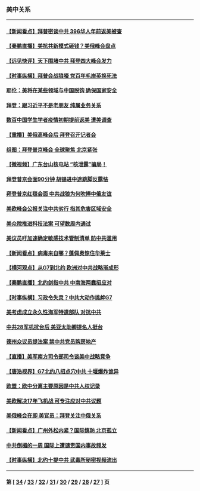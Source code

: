 ### 美中关系
---
#### [【新闻看点】拜普密谈中共 396华人年前返美被查](../../pages/nf1412576/n13027057.md) 
#### [【秦鹏直播】美抗共新模式砸钱？美俄峰会盘点](../../pages/nf1412576/n13027130.md) 
#### [【远见快评】天下围堵中共 拜登四大峰会发力](../../pages/nf1412576/n13023824.md) 
#### [【时事纵横】拜普会战狼嚎 党百年毛岸英换死法](../../pages/nf1412576/n13027039.md) 
#### [耶伦：美将在某些领域与中国脱钩 确保国家安全](../../pages/nf1412576/n13026947.md) 
#### [拜登：跟习近平不是老朋友 纯属业务关系](../../pages/nf1412576/n13026844.md) 
#### [数百中国学生学者疫情初期提前返美 遭美调查](../../pages/nf1412576/n13026757.md) 
#### [【重播】美俄高峰会后 拜登召开记者会](../../pages/nf1412576/n13026695.md) 
#### [组图：拜登普京峰会 全球聚焦 北京紧张](../../pages/nf1412576/n13026522.md) 
#### [【微视频】广东台山核电站 “核泄露”骗局！](../../pages/nf1412576/n13026401.md) 
#### [拜登普京会面90分钟 胡锡进中途跳脚反露怯](../../pages/nf1412576/n13026450.md) 
#### [拜登普京红毯会面 中共战狼为何吹捧中俄友谊](../../pages/nf1412576/n13026200.md) 
#### [美欧峰会公报关注中共劣行 指其危害区域安全](../../pages/nf1412576/n13025656.md) 
#### [美众院推进科技法案 可望数周内通过](../../pages/nf1412576/n13025350.md) 
#### [美议员吁加速确定敏感技术管制清单 防中共滥用](../../pages/nf1412576/n13024937.md) 
#### [【新闻看点】病毒来自哪？蓬佩奥惊住华莱士](../../pages/nf1412576/n13024524.md) 
#### [【横河观点】从G7到北约 欧洲对中共战略渐成形](../../pages/nf1412576/n13024598.md) 
#### [【秦鹏直播】北约剑指中共 中南海两蠢招应对](../../pages/nf1412576/n13024551.md) 
#### [【时事纵横】习政令失灵？中共大动作挑衅G7](../../pages/nf1412576/n13024507.md) 
#### [美考虑成立永久性海军特遣部队 对抗中共](../../pages/nf1412576/n13024304.md) 
#### [中共28军机扰台后 美亚太助卿提名人挺台](../../pages/nf1412576/n13024234.md) 
#### [德州众议员提法案 禁中共党员购房地产](../../pages/nf1412576/n13024205.md) 
#### [【直播】美军南方司令部司令谈美中战略竞争](../../pages/nf1412576/n13024148.md) 
#### [【唐浩视界】G7北约八招点穴中共 十堰爆炸诡异](../../pages/nf1412576/n13023744.md) 
#### [欧盟：欧中分离主要原因是中共人权记录](../../pages/nf1412576/n13023933.md) 
#### [美欧解决17年飞机战 可专注应对中共议题](../../pages/nf1412576/n13023516.md) 
#### [美俄峰会在即 美官员：拜登关注中俄关系](../../pages/nf1412576/n13022891.md) 
#### [【新闻看点】广州外松内紧？国际慎防 北京孤立](../../pages/nf1412576/n13022149.md) 
#### [中共倒楣的一周 国际上遭谴责国内事故频发](../../pages/nf1412576/n13022376.md) 
#### [【时事纵横】北约十提中共 武毒所秘密视频流出](../../pages/nf1412576/n13022171.md) 

---
#### 第 [ [34](./34.md) / [33](./33.md) / [32](./32.md) / [31](./31.md) / [30](./30.md) / [29](./29.md) / [28](./28.md) / [27](./27.md) ] 页
